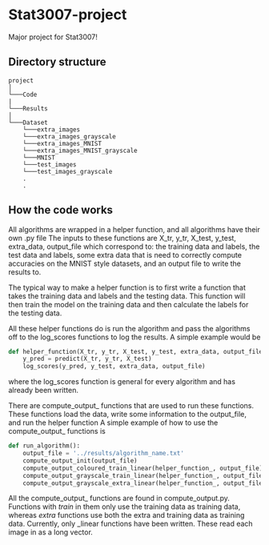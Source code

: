 # Stat3007-project

Major project for Stat3007!

## Directory structure

````
project
│
└───Code
|
└───Results
│   
└───Dataset
    └───extra_images
    └───extra_images_grayscale
    └───extra_images_MNIST
    └───extra_images_MNIST_grayscale
    └───MNIST
    └───test_images
    └───test_images_grayscale
    .
    .
````

## How the code works

All algorithms are wrapped in a helper function, and all algorithms have their own .py file The inputs to these
functions are X_tr, y_tr, X_test, y_test, extra_data, output_file which correspond to:
the training data and labels, the test data and labels, some extra data that is need to correctly compute accuracies on
the MNIST style datasets, and an output file to write the results to.

The typical way to make a helper function is to first write a function that takes the training data and labels and the
testing data. This function will then train the model on the training data and then calculate the labels for the testing
data.

All these helper functions do is run the algorithm and pass the algorithms off to the log_scores functions to log the
results. A simple example would be

```python
def helper_function(X_tr, y_tr, X_test, y_test, extra_data, output_file):
    y_pred = predict(X_tr, y_tr, X_test)
    log_scores(y_pred, y_test, extra_data, output_file)
```

where the log_scores function is general for every algorithm and has already been written.

There are compute_output_ functions that are used to run these functions. These functions load the data, write some
information to the output_file, and run the helper function A simple example of how to use the compute_output_ functions
is

```python
def run_algorithm():
    output_file = '../results/algorithm_name.txt'
    compute_output_init(output_file)
    compute_output_coloured_train_linear(helper_function_, output_file)
    compute_output_grayscale_train_linear(helper_function_, output_file)
    compute_output_grayscale_extra_linear(helper_function_, output_file)
```

All the compute_output_ functions are found in compute_output.py. Functions with _train_ in them only use the training
data as training data, whereas _extra_ functions use both the extra and training data as training data. Currently,
only _linear functions have been written. These read each image in as a long vector.








